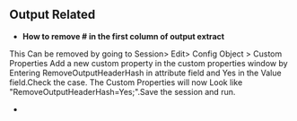 ## Output Related ##
* **How to remove # in the first column of output extract** 

This Can be removed by going to Session> Edit> Config Object > Custom Properties 
Add a new custom property in the custom properties window by Entering RemoveOutputHeaderHash in attribute field and Yes in the Value field.Check the case. The Custom Properties will now Look like "RemoveOutputHeaderHash=Yes;".Save the session and run.

* 
